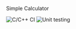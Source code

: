 Simple Calculator


![C/C++ CI](https://github.com/99003198/calculator/workflows/C/C++%20CI/badge.svg)
![Unit testing](https://github.com/99003198/calculator/workflows/Unit%20testing/badge.svg)

